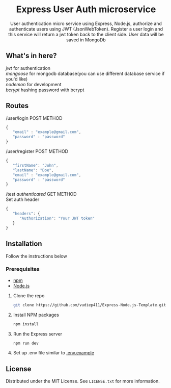 <h1  align="center">Express User Auth microservice</h1>
<p  align="center">User authentication micro service using Express, Node.js, authorize and authenticate users using JWT (JsonWebToken). Register a user login and this service will return a jwt token back to the client side. User data will be saved in MongoDb</p>

## What's in here?
*jwt* for authentication<br/>
*mongoose* for mongodb database(you can use different database service if you'd like) <br/>
*nodemon* for development <br/>
*bcrypt* hashing password with bcrypt <br/>

## Routes
/user/login POST METHOD<br/>

```javascript
{
   "email" : "example@gmail.com",
   "password" : "password"
}
```

/user/register POST METHOD<br/>

```javascript
{
   "firstName": "John",
   "lastName": "Doe",
   "email" : "example@gmail.com",
   "password" : "password"
}
```
/test *authenticated* GET METHOD<br/>
Set auth header<br/>
```javascript
{
   "headers": {
      "Authorization": "Your JWT token"
   } 
}
```

## Installation
Follow the instructions below

### Prerequisites
* [npm][npm]
* [Node.js][Node.js-url]

1. Clone the repo
   ```sh
   git clone https://github.com/vudiep411/Express-Node.js-Template.git
   ```
2. Install NPM packages
   ```sh
   npm install
   ```
3. Run the Express server
   ```sh
   npm run dev
   ```
4. Set up .env file similar to [.env.example](.env.example)
   <br/>
 
## License
Distributed under the MIT License. See `LICENSE.txt` for more information.


<!-- MARKDOWN LINKS & IMAGES -->
<!-- https://www.markdownguide.org/basic-syntax/#reference-style-links -->
[Node.js-url]: https://nodejs.org/en/
[npm]: https://www.npmjs.com/
